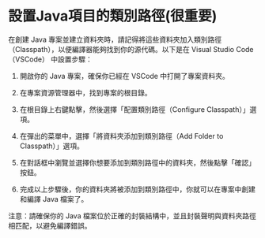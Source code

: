 # 設置Java項目的類別路徑(很重要)

在創建 Java 專案並建立資料夾時，請記得將這些資料夾加入類別路徑（Classpath），以便編譯器能夠找到你的源代碼。以下是在 Visual Studio Code（VSCode） 中設置步驟：

1. 開啟你的 Java 專案，確保你已經在 VSCode 中打開了專案資料夾。

2. 在專案資源管理器中，找到專案的根目錄。

3. 在根目錄上右鍵點擊，然後選擇「配置類別路徑（Configure Classpath）」選項。

4. 在彈出的菜單中，選擇「將資料夾添加到類別路徑（Add Folder to Classpath）」選項。

5. 在對話框中瀏覽並選擇你想要添加到類別路徑中的資料夾，然後點擊「確認」按鈕。

6. 完成以上步驟後，你的資料夾將被添加到類別路徑中，你就可以在專案中創建和編譯 Java 檔案了。

注意：請確保你的 Java 檔案位於正確的封裝結構中，並且封裝聲明與資料夾路徑相匹配，以避免編譯錯誤。